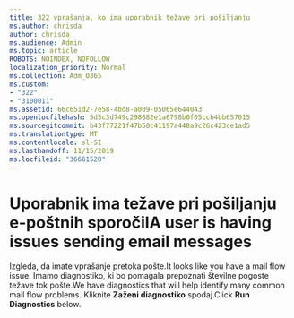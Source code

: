 ```yaml
---
title: 322 vprašanja, ko ima uporabnik težave pri pošiljanju
ms.author: chrisda
author: chrisda
ms.audience: Admin
ms.topic: article
ROBOTS: NOINDEX, NOFOLLOW
localization_priority: Normal
ms.collection: Adm_O365
ms.custom:
- "322"
- "3100011"
ms.assetid: 66c651d2-7e58-4bd8-a009-05065e644043
ms.openlocfilehash: 5d3c3d749c298682e1a6798b0f05ccb4bb657015
ms.sourcegitcommit: b43f77221f47b50c41197a448a9c26c423ce1ad5
ms.translationtype: MT
ms.contentlocale: sl-SI
ms.lasthandoff: 11/15/2019
ms.locfileid: "36661528"
---
```

# <a name="a-user-is-having-issues-sending-email-messages"></a><span data-ttu-id="7448e-102">Uporabnik ima težave pri pošiljanju e-poštnih sporočil</span><span class="sxs-lookup"><span data-stu-id="7448e-102">A user is having issues sending email messages</span></span>

<span data-ttu-id="7448e-103">Izgleda, da imate vprašanje pretoka pošte.</span><span class="sxs-lookup"><span data-stu-id="7448e-103">It looks like you have a mail flow issue.</span></span> <span data-ttu-id="7448e-104">Imamo diagnostiko, ki bo pomagala prepoznati številne pogoste težave tok pošte.</span><span class="sxs-lookup"><span data-stu-id="7448e-104">We have diagnostics that will help identify many common mail flow problems.</span></span> <span data-ttu-id="7448e-105">Kliknite **Zaženi diagnostiko** spodaj.</span><span class="sxs-lookup"><span data-stu-id="7448e-105">Click **Run Diagnostics** below.</span></span>
